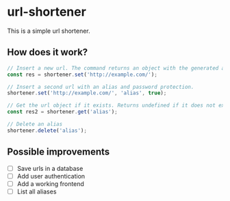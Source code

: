 # url-shortener

This is a simple url shortener.

## How does it work?

```javascript
// Insert a new url. The command returns an object with the generated alias.
const res = shortener.set('http://example.com/');

// Insert a second url with an alias and password protection.
shortener.set('http://example.com/', 'alias', true);

// Get the url object if it exists. Returns undefined if it does not exist.
const res2 = shortener.get('alias');

// Delete an alias
shortener.delete('alias');
```

## Possible improvements

- [ ] Save urls in a database
- [ ] Add user authentication
- [ ] Add a working frontend
- [ ] List all aliases
